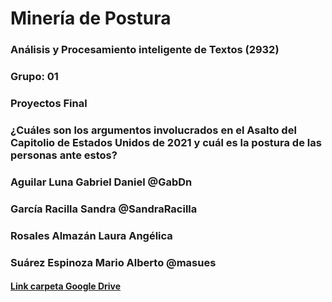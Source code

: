 # Minería de Postura
### Análisis y Procesamiento inteligente de Textos (2932)
### Grupo: 01
###
### Proyectos Final
### ¿Cuáles son los argumentos involucrados en el Asalto del Capitolio de Estados Unidos de 2021 y cuál es la postura de las personas ante estos?

###
### Aguilar Luna Gabriel Daniel @GabDn

### García Racilla Sandra @SandraRacilla

### Rosales Almazán Laura Angélica

### Suárez Espinoza Mario Alberto @masues

#### [Link carpeta Google Drive](https://drive.google.com/drive/folders/1Ldc7zRMo_gsYs6bg1XUbj3UDuoZaKnhb?usp=sharing)

#### 
##### 